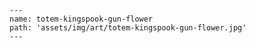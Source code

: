 
    ---
    name: totem-kingspook-gun-flower
    path: 'assets/img/art/totem-kingspook-gun-flower.jpg'
    ---
    